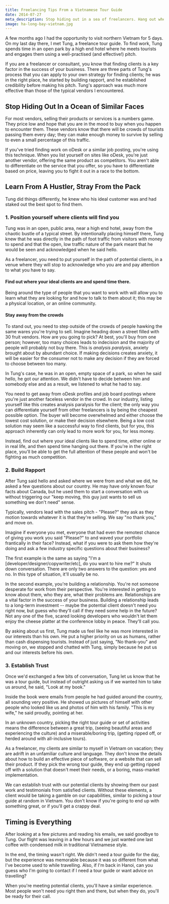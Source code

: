 ```yaml
---
title: Freelancing Tips From a Vietnamese Tour Guide
date: 2014-07-27
meta_description: Stop hiding out in a sea of freelancers. Hang out where your clients are, build rapport, and establish credibility before anything else.
image: ha-long-bay-vietnam.jpg
---
```

A few months ago I had the opportunity to visit northern Vietnam for 5 days. On my last day there, I met Tung, a freelance tour guide. To find work, Tung spends time in an open park by a high end hotel where he meets tourists and engages them using a well-practised (and effective!) pitch.

If you are a freelancer or consultant, you know that finding clients is a key factor in the success of your business. There are three parts of Tung's process that you can apply to your own strategy for finding clients; he was in the right place, he started by building rapport, and he established credibility before making his pitch. Tung's approach was much more effective than those of the typical vendors I encountered.

Stop Hiding Out In a Ocean of Similar Faces
---

For most vendors, selling their products or services is a numbers game. They price low and hope that you are in the mood to buy when you happen to encounter them. These vendors know that there will be crowds of tourists passing them every day; they can make enough money to survive by selling to even a small percentage of this traffic.

If you've tried finding work on oDesk or a similar job posting, you're using this technique. When you list yourself on sites like oDesk, you're just another vendor, offering the same product as competitors. You aren't able to differentiate on the service that you offer, so you have to differentiate based on price, leaving you to fight it out in a race to the bottom.

Learn From A Hustler, Stray From the Pack
---

Tung did things differently, he knew who his ideal customer was and had staked out the best spot to find them.

### 1. Position yourself where clients will find you

Tung was in an open, public area, near a high end hotel, away from the chaotic bustle of a typical street. By intentionally placing himself there, Tung knew that he was directly in the path of foot traffic from visitors with money to spend and that the open, low traffic nature of the park meant that he would be seen and acknowledged when he said hello.

As a freelancer, you need to put yourself in the path of potential clients, in a venue where they will stop to acknowledge who you are and pay attention to what you have to say.

#### Find out where your ideal clients are and spend time there.

Being around the type of people that you want to work with will allow you to learn what they are looking for and how to talk to them about it; this may be a physical location, or an online community.

#### Stay away from the crowds

To stand out, you need to step outside of the crowds of people hawking the same wares you're trying to sell. Imagine heading down a street filled with 30 fruit vendors. How are you going to pick? At best, you'll buy from one person; however, too many choices leads to indecision and the majority of people will probably not buy there. This is _analysis paralysis_, anxiety brought about by abundant choice. If making decisions creates anxiety, it will be easier for the consumer not to make any decision if they are forced to choose between too many.

In Tung's case, he was in an open, empty space of a park, so when he said hello, he got our attention. We didn't have to decide between him and somebody else and as a result, we listened to what he had to say.

You need to get away from oDesk profiles and job board postings where you're just another faceless vendor in the crowd. In our industry, listing yourself like this creates analysis paralysis for the client; the only way you can differentiate yourself from other freelancers is by being the cheapest possible option. The buyer will become overwhelmed and either choose the lowest cost solution, or make their decision elsewhere. Being a low cost solution may seem like a successful way to find clients, but for you, this approach inherently can only lead to more work for you, for less money.

Instead, find out where your ideal clients like to spend time, either online or in real life, and then spend time hanging out there. If you're in the right place, you'll be able to get the full attention of these people and won't be fighting as much competition.

### 2. Build Rapport

After Tung said hello and asked where we were from and what we did, he asked a few questions about our country. He may have only known four facts about Canada, but he used them to start a conversation with us without triggering our "keep moving, this guy just wants to sell us something we don't need" sense.

Typically, vendors lead with the sales pitch - "Please?" they ask as they motion towards whatever it is that they're selling. We say "no thank you," and move on.

Imagine if everyone you met, everyone that had even the remotest chance of giving you work you said "Please?" to and waved your portfolio frantically in their face? Instead, what if you were to ask them how they're doing and ask a few industry specific questions about their business?

The first example is the same as saying "I'm a [developer/designer/copywriter/etc], do you want to hire me?" It shuts down conversation. There are only two answers to the question: yes and no. In this type of situation, it'll usually be no.

In the second example, you're building a relationship. You're not someone desperate for work from their perspective. You're interested in getting to know about them, who they are, what their problems are. Relationships are a vital factor in the success of your business. Building a relationship leads to a long-term investment -- maybe the potential client doesn't need you right now, but guess who they'll call if they need some help in the future? Not any one of the five, scared looking developers who wouldn't let them enjoy the cheese platter at the conference lobby in peace. They'll call you.

By asking about us first, Tung made us feel like he was more interested in our interests than his own. He put a higher priority on us as humans, rather than cash dispensing tourists. Instead of just saying, "No thank-you" and moving on, we stopped and chatted with Tung, simply because he put us and our interests before his own.

### 3. Establish Trust

Once we'd exchanged a few bits of conversation, Tung let us know that he was a tour guide, but instead of outright asking us if we wanted him to take us around, he said, "Look at my book."

Inside the book were emails from people he had guided around the country, all sounding very positive. He showed us pictures of himself with other people who looked like us and photos of him with his family. "This is my wife," he said proudly, pointing at her.

In an unknown country, picking the right tour guide or set of activities means the difference between a great trip, (seeing beautiful areas and experiencing the culture) and a miserable/boring trip, (getting ripped off, or herded around with all-inclusive tours).

As a freelancer, my clients are similar to myself in Vietnam on vacation; they are adrift in an unfamiliar culture and language. They don't know the details about how to build an effective piece of software, or a website that can sell their product. If they pick the wrong tour guide, they end up getting ripped off with a solution that doesn't meet their needs, or a boring, mass-market implementation.

We can establish trust with our potential clients by showing them our past work and testimonials from satisfied clients. Without these elements, a client would be taking a gamble on our capabilities, similar to picking a tour guide at random in Vietnam. You don't know if you're going to end up with something great, or if you'll get a crappy deal.

Timing is Everything
---

After looking at a few pictures and reading his emails, we said goodbye to Tung. Our flight was leaving in a few hours and we just wanted one last coffee with condensed milk in traditional Vietnamese style.

In the end, the timing wasn't right. We didn't need a tour guide for the day, but the experience was memorable because it was so different from what I've become used to while travelling. Also, if I'm back in Hanoi, can you guess who I'm going to contact if I need a tour guide or want advice on travelling?

When you're meeting potential clients, you'll have a similar experience. Most people won't need you right then and there, but when they do, you'll be ready for their call.
